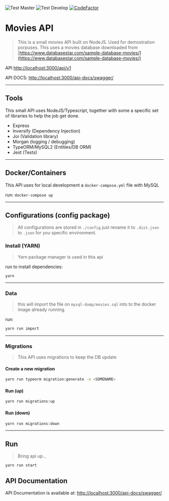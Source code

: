 ![Test Master](https://github.com/Narven/movies-api/workflows/Tests/badge.svg?branch=master&event=push)
![Test Develop](https://github.com/Narven/movies-api/workflows/Tests/badge.svg?branch=develop&event=push)
[![CodeFactor](https://www.codefactor.io/repository/github/narven/movies-api/badge)](https://www.codefactor.io/repository/github/narven/movies-api)

# Movies API


> This is a small movies API built on NodeJS. Used for demostration porpuses. This uses a movies database downloaded from [https://www.databasestar.com/sample-database-movies/](https://www.databasestar.com/sample-database-movies/)

API [http://localhost:3000/api/v1](http://localhost:3000/api/v1)

API DOCS: [http://localhost:3000/api-docs/swagger/](http://localhost:3000/api-docs/swagger/)

---

## Tools
This small API uses NodeJS/Typescript, together with some a specific set of libraries to help the job get done.

* Express
* Inversify (Dependency Injection)
* Joi (Validation library)
* Morgan (logging / debugging)
* TypeORM/MySQL2 (Entities/DB ORM)
* Jest (Tests)

---

## Docker/Containers

This API uses for local development a `docker-compose.yml` file with MySQL

run: `docker-compose up`

---

## Configurations (config package)

> All configurations are stored in `./config` just rename it to `.dist.json` to `.json` for you specific environment.

### Install (YARN)

> Yarn package manager is used in this api

run to install dependencies:
```
yarn
```

---

### Data

> this will import the file on `mysql-dump/movies.sql` into to the docker image already running.

run:
```bash
yarn run import
```

---

### Migrations

> This API uses migrations to keep the DB update

#### Create a new migration

```bash
yarn run typeorm migration:generate -n <SOMENAME>
```

#### Run (up)

```bash
yarn run migrations:up
```

#### Run (down)

```bash
yarn run migrations:down
```

---

## Run

> Bring api up...

`yarn run start`

## API Documentation

API Documentation is available at: [http://localhost:3000/api-docs/swagger/](http://localhost:3000/api-docs/swagger/)
